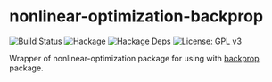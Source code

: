 nonlinear-optimization-backprop
===============================

[![Build Status](https://secure.travis-ci.org/msakai/nonlinear-optimization-ad.png?branch=master)](http://travis-ci.org/msakai/nonlinear-optimization-ad)
[![Hackage](https://img.shields.io/hackage/v/nonlinear-optimization-backprop.svg)](https://hackage.haskell.org/package/nonlinear-optimization-backprop)
[![Hackage Deps](https://img.shields.io/hackage-deps/v/nonlinear-optimization-backprop.svg)](https://packdeps.haskellers.com/feed?needle=nonlinear-optimization-backprop)
[![License: GPL v3](https://img.shields.io/badge/License-GPL%20v3-blue.svg)](https://www.gnu.org/licenses/gpl-3.0)

Wrapper of nonlinear-optimization package for using with [backprop](hackage.haskell.org/package/backprop) package.
